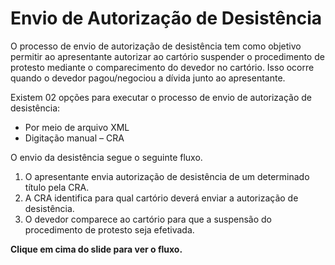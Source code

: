 # Envio de Autorização de Desistência

O processo de envio de autorização de desistência tem como objetivo permitir ao apresentante autorizar ao cartório suspender o procedimento de protesto mediante o comparecimento do devedor no cartório. Isso ocorre quando o devedor pagou/negociou a dívida junto ao apresentante.

Existem 02 opções para executar o processo de envio de autorização de desistência:

* Por meio de arquivo XML
* Digitação manual – CRA

O envio da desistência segue o seguinte fluxo.

1. O apresentante envia autorização de desistência de um determinado título pela CRA.
2. A CRA identifica para qual cartório deverá enviar a autorização de desistência.
3. O devedor comparece ao cartório para que a suspensão do procedimento de protesto seja efetivada.

&#x20;**Clique em cima do slide para ver o fluxo.**

